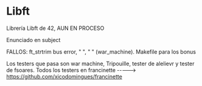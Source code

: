 # Libft
Librería Libft de 42, AUN EN PROCESO

Enunciado en subject

FALLOS: ft_strtrim bus error, "        ", " " (war_machine). Makefile para los bonus

Los testers que pasa son war machine, Tripouille, tester de alelievr y tester de fsoares. Todos los testers en francinette -----> https://github.com/xicodomingues/francinette
